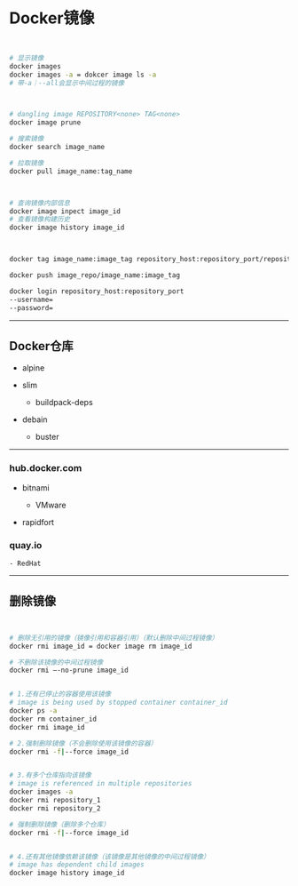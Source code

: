 # Docker镜像


```sh


# 显示镜像
docker images
docker images -a = dokcer image ls -a
# 带-a｜--all会显示中间过程的镜像



# dangling image REPOSITORY<none> TAG<none>
docker image prune

# 搜索镜像
docker search image_name

# 拉取镜像
docker pull image_name:tag_name



# 查询镜像内部信息
docker image inpect image_id
# 查看镜像构建历史
docker image history image_id



docker tag image_name:image_tag repository_host:repository_port/repository_path

docker push image_repo/image_name:image_tag

docker login repository_host:repository_port
--username=
--password=


```

---


## Docker仓库


- alpine

- slim
    - buildpack-deps
- debain
    - buster

---
### hub.docker.com

- bitnami
    - VMware

- rapidfort

### quay.io
    - RedHat

---
## 删除镜像

```sh


# 删除无引用的镜像（镜像引用和容器引用）（默认删除中间过程镜像）
docker rmi image_id = docker image rm image_id

# 不删除该镜像的中间过程镜像
docker rmi –-no-prune image_id


# 1.还有已停止的容器使用该镜像
# image is being used by stopped container container_id
docker ps -a
docker rm container_id
docker rmi image_id

# 2.强制删除镜像（不会删除使用该镜像的容器）
docker rmi -f|--force image_id


# 3.有多个仓库指向该镜像
# image is referenced in multiple repositories
docker images -a
docker rmi repository_1
docker rmi repository_2

# 强制删除镜像（删除多个仓库）
docker rmi -f|--force image_id


# 4.还有其他镜像依赖该镜像（该镜像是其他镜像的中间过程镜像）
# image has dependent child images
docker image history image_id


```
